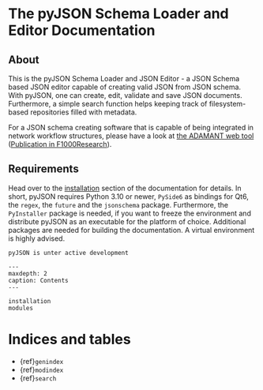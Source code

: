 # The pyJSON Schema Loader and Editor Documentation

## About
This is the pyJSON Schema Loader and JSON Editor - a JSON Schema based JSON editor capable of creating valid JSON from JSON schema. With pyJSON, one can create, 
edit, validate and save JSON documents. Furthermore, a simple search function helps keeping track of filesystem-based repositories filled with metadata.

 For a JSON schema creating software that is capable of being integrated in network workflow structures, please have a look at [the ADAMANT web tool](https://github.com/INP-PM/adamant) ([Publication in F1000Research](https://doi.org/10.12688/f1000research.110875.1)). 


## Requirements
Head over to the [installation](installation) section of the documentation for details.
In short, pyJSON requires Python 3.10 or newer, `PySide6` as bindings for Qt6, the `regex`, the `future` and the `jsonschema` package.
Furthermore, the `PyInstaller` package is needed, if you want to freeze the environment and distribute pyJSON as an executable for the platform
of choice. Additional packages are needed for building the documentation. A virtual environment is highly advised.

```{note}
pyJSON is unter active development
```


```{toctree}
---
maxdepth: 2
caption: Contents
---

installation
modules
```

# Indices and tables

- {ref}`genindex`
- {ref}`modindex`
- {ref}`search`
